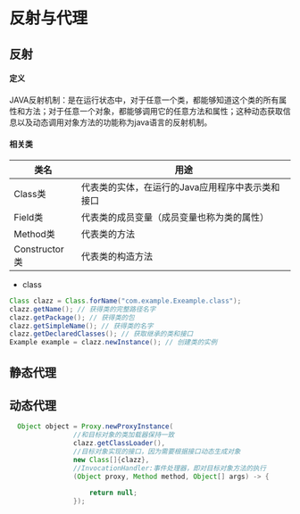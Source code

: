 # 反射与代理
## 反射
#### 定义

JAVA反射机制：是在运行状态中，对于任意一个类，都能够知道这个类的所有属性和方法；对于任意一个对象，都能够调用它的任意方法和属性；这种动态获取信息以及动态调用对象方法的功能称为java语言的反射机制。



#### 相关类

| 类名          | 用途                                             |
| ------------- | ------------------------------------------------ |
| Class类       | 代表类的实体，在运行的Java应用程序中表示类和接口 |
| Field类       | 代表类的成员变量（成员变量也称为类的属性）       |
| Method类      | 代表类的方法                                     |
| Constructor类 | 代表类的构造方法                                 |

* class

```java
Class clazz = Class.forName("com.example.Exeample.class");
clazz.getName(); // 获得类的完整路径名字
clazz.getPackage(); // 获得类的包
clazz.getSimpleName(); // 获得类的名字
clazz.getDeclaredClasses(); // 获取继承的类和接口
Example example = clazz.newInstance(); // 创建类的实例
```



## 静态代理



## 动态代理

```java
  Object object = Proxy.newProxyInstance(
                //和目标对象的类加载器保持一致
                clazz.getClassLoader(),
                //目标对象实现的接口，因为需要根据接口动态生成对象
                new Class[]{clazz},
                //InvocationHandler:事件处理器，即对目标对象方法的执行
                (Object proxy, Method method, Object[] args) -> {
   
                    return null;
                });
```

